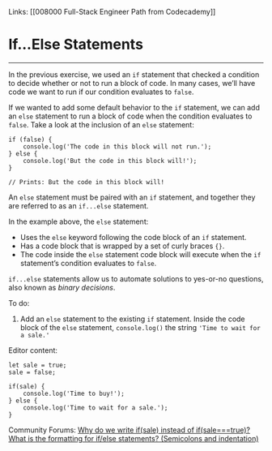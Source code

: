 Links:  [[008000 Full-Stack Engineer Path from Codecademy]]
# If...Else Statements
---
In the previous exercise, we used an `if` statement that checked a condition to decide whether or not to run a block of code. In many cases, we’ll have code we want to run if our condition evaluates to `false`.

If we wanted to add some default behavior to the `if` statement, we can add an `else` statement to run a block of code when the condition evaluates to `false`. Take a look at the inclusion of an `else` statement:

```
if (false) {
	console.log('The code in this block will not run.');
} else {
	console.log('But the code in this block will!');
} 

// Prints: But the code in this block will!
```

An `else` statement must be paired with an `if` statement, and together they are referred to as an `if...else` statement.

In the example above, the `else` statement:

-   Uses the `else` keyword following the code block of an `if` statement.
-   Has a code block that is wrapped by a set of curly braces `{}`.
-   The code inside the `else` statement code block will execute when the `if` statement’s condition evaluates to `false`.

`if...else` statements allow us to automate solutions to yes-or-no questions, also known as _binary decisions_.

To do:
1. Add an `else` statement to the existing `if` statement. Inside the code block of the `else` statement, `console.log()` the string `'Time to wait for a sale.'`

Editor content:

	let sale = true;
	sale = false;

	if(sale) {
		console.log('Time to buy!');
	} else {
		console.log('Time to wait for a sale.');
	}

Community Forums:
[Why do we write if(sale) instead of if(sale===true)?](https://discuss.codecademy.com/t/why-do-we-write-if-sale-instead-of-if-sale-true/500864)
[What is the formatting for if/else statements? (Semicolons and indentation)](https://discuss.codecademy.com/t/what-is-the-formatting-for-if-else-statements-semicolons-and-indentation/500863)